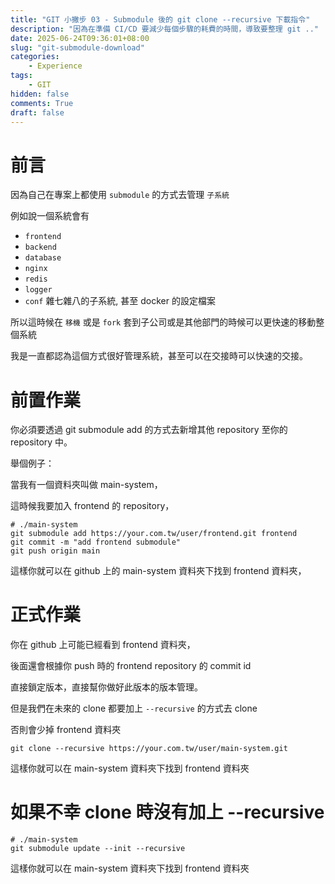 ```yaml
---
title: "GIT 小撇步 03 - Submodule 後的 git clone --recursive 下載指令"
description: "因為在準備 CI/CD 要減少每個步驟的耗費的時間，導致要整理 git .."
date: 2025-06-24T09:36:01+08:00
slug: "git-submodule-download"
categories:
    - Experience
tags:
    - GIT
hidden: false
comments: True
draft: false
---
```


# 前言

因為自己在專案上都使用 ```submodule``` 的方式去管理 ```子系統```

例如說一個系統會有

- ```frontend```
- ```backend```
- ```database```
- ```nginx```
- ```redis```
- ```logger```
- ```conf``` 雜七雜八的子系統, 甚至 docker 的設定檔案

所以這時候在 `移機` 或是 `fork` 套到子公司或是其他部門的時候可以更快速的移動整個系統

我是一直都認為這個方式很好管理系統，甚至可以在交接時可以快速的交接。

# 前置作業

你必須要透過 git submodule add 的方式去新增其他 repository 至你的 repository 中。

舉個例子：

當我有一個資料夾叫做 main-system，

這時候我要加入 frontend 的 repository，

```shell
# ./main-system
git submodule add https://your.com.tw/user/frontend.git frontend
git commit -m "add frontend submodule"
git push origin main
```

這樣你就可以在 github 上的 main-system 資料夾下找到 frontend 資料夾，

# 正式作業

你在 github 上可能已經看到 frontend 資料夾，

後面還會根據你 push 時的 frontend repository 的 commit id

直接鎖定版本，直接幫你做好此版本的版本管理。

但是我們在未來的 clone 都要加上 `--recursive` 的方式去 clone

否則會少掉 frontend 資料夾

```shell
git clone --recursive https://your.com.tw/user/main-system.git
```

這樣你就可以在 main-system 資料夾下找到 frontend 資料夾


# 如果不幸 clone 時沒有加上 --recursive

```shell
# ./main-system
git submodule update --init --recursive
```

這樣你就可以在 main-system 資料夾下找到 frontend 資料夾